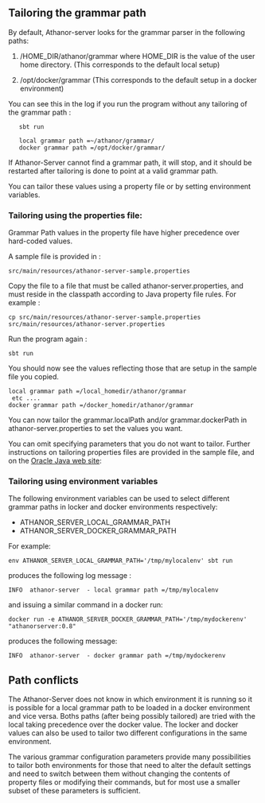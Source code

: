 ## Tailoring the grammar path

By default, Athanor-server looks for the grammar parser in the following
paths:

1. /HOME_DIR/athanor/grammar where HOME_DIR is the value of the user
   home directory. (This corresponds to the default local setup)

2. /opt/docker/grammar (This corresponds to the default setup in a docker
   environment)

You can see this in the log if you run the program without any tailoring of the
grammar path :

       sbt run

       local grammar path =~/athanor/grammar/
       docker grammar path =/opt/docker/grammar/


If Athanor-Server cannot find a grammar path, it will stop, and it should be restarted after tailoring is
done to point at a valid grammar path.

You can tailor these values using a property file or by setting
environment variables.

### Tailoring using the properties file:

Grammar Path values in the property file have higher precedence over
hard-coded values.

A sample file is provided in :

    src/main/resources/athanor-server-sample.properties

Copy the file to a file that must be called athanor-server.properties,
and must reside in the classpath according to Java property file rules.
For example :

    cp src/main/resources/athanor-server-sample.properties src/main/resources/athanor-server.properties

Run the program again :

    sbt run

You should now see the values reflecting those that are setup in the
sample file you copied.

    local grammar path =/local_homedir/athanor/grammar
     etc ....
    docker grammar path =/docker_homedir/athanor/grammar

You can now tailor the grammar.localPath and/or grammar.dockerPath in athanor-server.properties
to set the values you want.

You can omit specifying parameters that you do not want to tailor.
Further instructions on tailoring properties files are provided in the
sample file, and on the
[Oracle Java web site](https://docs.oracle.com/cd/E23095_01/Platform.93/ATGProgGuide/html/s0204propertiesfileformat01.html):

### Tailoring using environment variables

The following environment variables can be used to select different
grammar paths in locker and docker environments respectively:

- ATHANOR_SERVER_LOCAL_GRAMMAR_PATH
- ATHANOR_SERVER_DOCKER_GRAMMAR_PATH

For example:

    env ATHANOR_SERVER_LOCAL_GRAMMAR_PATH='/tmp/mylocalenv' sbt run

produces the following log message :

    INFO  athanor-server  - local grammar path =/tmp/mylocalenv

and issuing a similar command in a docker run:

    docker run -e ATHANOR_SERVER_DOCKER_GRAMMAR_PATH='/tmp/mydockerenv' "athanorserver:0.8"

produces the following message:

    INFO  athanor-server  - docker grammar path =/tmp/mydockerenv


## Path conflicts

The Athanor-Server does not know in which environment it is running so it is possible for a
local grammar path to be loaded in a docker environment and vice versa.
Boths paths (after being possibly tailored) are tried with the local taking precedence over the docker value.
The locker and docker values can also be used to tailor two different configurations in the same environment.

The various grammar configuration parameters provide many possibilities to tailor both environments
for those that need to alter the default settings and need to switch between them without changing
the contents of property files or modifying their commands, but for most use a smaller subset of
these parameters is sufficient.
